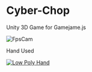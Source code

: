 # Cyber-Chop
Unity 3D Game for Gamejame.js

![FpsCam](https://user-images.githubusercontent.com/9316052/232974314-a2089afe-3c97-4f72-8abd-6aa485f829e5.jpeg)



Hand Used 

[![Low Poly Hand](https://sketchfab.com/models/50c33884505b403e9498f1e6920a4575/embed)](https://sketchfab.com/3d-models/low-poly-hand-50c33884505b403e9498f1e6920a4575?utm_medium=embed&utm_campaign=share-popup&utm_content=50c33884505b403e9498f1e6920a4575)